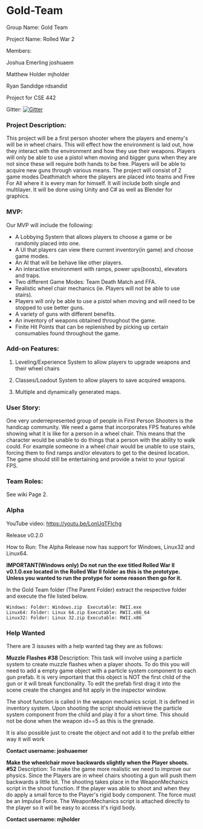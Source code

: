 # Gold-Team
Group Name: Gold Team

Project Name: Rolled War 2


Members:

Joshua Emerling joshuaem

Matthew Holder  mjholder

Ryan Sandidge rdsandid

Project for CSE 442

Gitter: [![Gitter](https://badges.gitter.im/Join%20Chat.svg)](https://gitter.im/Gold_Team/Lobby?utm_source=badge&utm_medium=badge&utm_campaign=pr-badge&utm_content=badge)

### Project Description:

  This project will be a first person shooter where the players and enemy's will be in wheel chairs. This will effect how the environment is laid out, how they interact with the environment and how they use their weapons. Players will only be able to use a pistol when moving and bigger guns when they are not since these will require both hands to be free. Players will be able to acquire new guns through various means. The project will consist of 2 game modes Deathmatch where the players are placed into teams and Free For All where it is every man for himself. It will include both single and multilayer. It will be done using Unity and C# as well as Blender for graphics.

### MVP:
Our MVP will include the following:

 - A Lobbying System that allows players to choose a game or be randomly placed into one. 
 -  A UI that players can view there current inventory(in game) and choose game modes.
 - An AI that will be behave like other players.
 - An interactive environment with ramps, power ups(boosts), elevators and traps.
 - Two different Game Modes: Team Death Match and FFA.
 - Realistic wheel chair mechanics (ie. Players will not be able to use stairs).
 - Players will only be able to use a pistol when moving and will need to be stopped to use better guns.
 - A variety of guns with different benefits.
 - An inventory of weapons obtained throughout the game.
 - Finite Hit Points that can be replenished by picking up certain consumables found throughout the game.

 

### Add-on Features:

  1. Leveling/Experience System to allow players to upgrade weapons and their wheel chairs
  
  2. Classes/Loadout System to allow players to save acquired weapons.

  3. Multiple and dynamically generated maps.
  
### User Story:
  One very underrepresented group of people in First Person Shooters is the handicap community. We need a game that incorporates FPS features while showing what it is like for a person in a wheel chair. This means that the character would be unable to do things that a person with the ability to walk could. For example someone in a wheel chair would be unable to use stairs, forcing them to find ramps and/or elevators to get to the desired location. The game should still be entertaining and provide a twist to your typical FPS.


### Team Roles:
See wiki Page 2.


  


### Alpha
YouTube video: https://youtu.be/LonUqTFIchg

Release v0.2.0

How to Run:
  The Alpha Release now has support for Windows, Linux32 and Linux64. 

**IMPORTANT(Windows only) Do not run the exe titled Rolled War II v0.1.0.exe located in the Rolled War II folder as this is the prototype. Unless you wanted to run the protype for some reason then go for it.**

In the Gold Team folder (The Parent Folder) extract the respective folder and execute the file listed below. 

    Windows: Folder: Windows.zip  Executable: RWII.exe
    Linux64: Folder: Linux 64.zip Executable: RWII.x86_64
    Linux32: Folder: Linux 32.zip Executable: RWII.x86
    
### Help Wanted
  There are 3 issuses with a help wanted tag they are as follows:
  
 **Muzzle Flashes #38** 
 Description:
 This task will involve using a particle system to create muzzle flashes when a player shoots.
To do this you will need to add a empty game object with a particle system component to each gun prefab. It is very important that this object is NOT the first child of the gun or it will break functionality.
To edit the prefab first drag it into the scene create the changes and hit apply in the inspector window.

The shoot function is called in the weapon mechanics script. It is defined in inventory system. Upon shooting the script should retrieve the particle system component from the child and play it for a short time. This should not be done when the weapon id==5 as this is the grenade.

It is also possible just to create the object and not add it to the prefab either way it will work

**Contact username: joshuaemer**

**Make the wheelchair move backwards slightly when the Player shoots. #52**
Description:
To make the game more realistic we need to improve our physics. Since the Players are in wheel chairs shooting a gun will push them backwards a little bit. The shooting takes place in the WeaponMechanics script in the shoot function. If the player was able to shoot and when they do apply a small force to the Player's rigid body component. The force must be an Impulse Force. The WeaponMechanics script is attached directly to the player so it will be easy to access it's rigid body.

**Contact username: mjholder**

 
  

  

